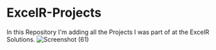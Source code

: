 # ExcelR-Projects
In this Repository I'm adding all the Projects I was part of at the ExcelR Solutions.
![Screenshot (61)](https://github.com/ritikparate/ExcelR-Projects/assets/97115288/2f3d8de9-2310-4ad7-9fa1-a663f510fcb4)
